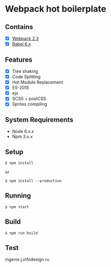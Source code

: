 #  Webpack hot boilerplate

## Contains

- [x] [Webpack 2.3](https://webpack.js.org/)
- [x] [Babel 6.x](https://babeljs.io/)

## Features

- [x] Tree shaking
- [x] Code Splitting
- [x] Hot Module Replacement
- [x] ES-2015
- [x] ejs
- [x] SCSS + postCSS
- [x] Sprites compiling

## System Requirements

- Node 6.x.x
- Npm 3.x.x

## Setup

```
$ npm install
```
or
```
$ npm install --production
```

## Running

```
$ npm start
```

## Build

```
$ npm run build
```

## Test
ingenix.j.infodesign.ru
